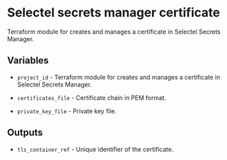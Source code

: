 # Selectel secrets manager certificate

Terraform module for creates and manages a certificate in Selectel Secrets Manager.

## Variables

  * `project_id` - Terraform module for creates and manages a certificate in Selectel Secrets Manager.

  * `certificates_file` - Certificate chain in PEM format.

  * `private_key_file` - Private key file.

## Outputs

  * `tls_container_ref` - Unique identifier of the certificate.
